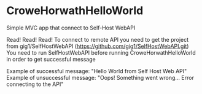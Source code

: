 # CroweHorwathHelloWorld
Simple MVC app that connect to Self-Host WebAPI

Read! Read! Read!
To connect to remote API you need to get the project from gig1/SelfHostWebAPI (https://github.com/gig1/SelfHostWebAPI.git)
You need to run SelfHostWebAPI before running CroweHorwathHelloWorld in order to get successful message

Example of successful message: "Hello World from Self Host Web API"
Example of unsuccessful message: "Oops! Something went wrong... Error connecting to the API"
